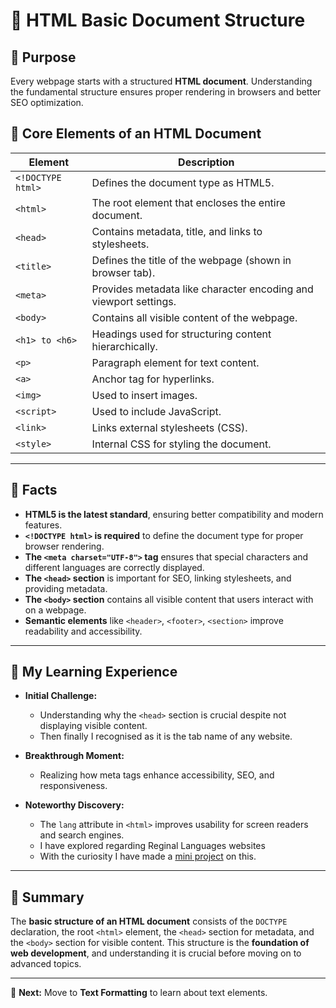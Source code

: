 # 📖 HTML Basic Document Structure

## 📌 Purpose

Every webpage starts with a structured **HTML document**. Understanding the fundamental structure ensures proper rendering in browsers and better SEO optimization.

## 📌 Core Elements of an HTML Document

| **Element**       | **Description**                                                  |
| ----------------- | ---------------------------------------------------------------- |
| `<!DOCTYPE html>` | Defines the document type as HTML5.                              |
| `<html>`          | The root element that encloses the entire document.              |
| `<head>`          | Contains metadata, title, and links to stylesheets.              |
| `<title>`         | Defines the title of the webpage (shown in browser tab).         |
| `<meta>`          | Provides metadata like character encoding and viewport settings. |
| `<body>`          | Contains all visible content of the webpage.                     |
| `<h1> to <h6>`    | Headings used for structuring content hierarchically.            |
| `<p>`             | Paragraph element for text content.                              |
| `<a>`             | Anchor tag for hyperlinks.                                       |
| `<img>`           | Used to insert images.                                           |
| `<script>`        | Used to include JavaScript.                                      |
| `<link>`          | Links external stylesheets (CSS).                                |
| `<style>`         | Internal CSS for styling the document.                           |

---

## 📌 Facts

- **HTML5 is the latest standard**, ensuring better compatibility and modern features.
- **`<!DOCTYPE html>` is required** to define the document type for proper browser rendering.
- **The `<meta charset="UTF-8">` tag** ensures that special characters and different languages are correctly displayed.
- **The `<head>` section** is important for SEO, linking stylesheets, and providing metadata.
- **The `<body>` section** contains all visible content that users interact with on a webpage.
- **Semantic elements** like `<header>`, `<footer>`, `<section>` improve readability and accessibility.

---

## 🚀 My Learning Experience

- **Initial Challenge:**
  - Understanding why the `<head>` section is crucial despite not displaying visible content.
  - Then finally I recognised as it is the tab name of any website.

- **Breakthrough Moment:**
  - Realizing how meta tags enhance accessibility, SEO, and responsiveness.

- **Noteworthy Discovery:**
  - The `lang` attribute in `<html>` improves usability for screen readers and search engines.
  - I have explored regarding Reginal Languages websites
  - With the curiosity I have made a [mini project](https://github.com/jeffy-j1623/dev-portfolio/blob/main/mini-projects/my-1st-tamil-webpage.html) on this.

---

## 📌 Summary

The **basic structure of an HTML document** consists of the `DOCTYPE` declaration, the root `<html>` element, the `<head>` section for metadata, and the `<body>` section for visible content. This structure is the **foundation of web development**, and understanding it is crucial before moving on to advanced topics.

---

🚀 **Next:** Move to **Text Formatting** to learn about text elements.
